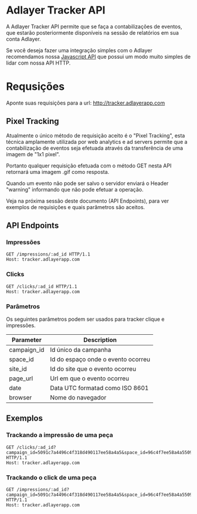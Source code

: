 # Adlayer Tracker API

A Adlayer Tracker API permite que se faça a contabilizações de eventos, que estarão posteriormente disponíveis na sessão de relatórios em sua conta Adlayer.

Se você deseja fazer uma integração simples com o Adlayer recomendamos nossa [Javascript API](https://github.com/adlayer/javascript-api) que possui um modo muito simples de lidar com nossa API HTTP.

# Requsições

Aponte suas requisições para a url: http://tracker.adlayerapp.com

## Pixel Tracking
Atualmente o único método de requisição aceito é o "Pixel Tracking", esta técnica amplamente utilizada por web analytics e ad servers permite que a contabilização de eventos seja efetuada através da transferência de uma imagem de "1x1 pixel".

Portanto qualquer requisição efetuada com o método GET nesta API retornará uma imagem .gif como resposta.

Quando um evento não pode ser salvo o servidor enviará o Header "warning" informando que não pode efetuar a operação.

Veja na próxima sessão deste documento (API Endpoints), para ver exemplos de requisições e quais parâmetros são aceitos.


## API Endpoints

### Impressões
```http
GET /impressions/:ad_id HTTP/1.1
Host: tracker.adlayerapp.com
```

### Clicks
```http
GET /clicks/:ad_id HTTP/1.1
Host: tracker.adlayerapp.com
```

### Parâmetros

Os seguintes parâmetros podem ser usados para tracker clique e impressões.

| Parameter   | Description                        |
|-------------|------------------------------------|
| campaign_id | Id único da campanha               |
| space_id    | Id do espaço onde o evento ocorreu |
| site_id     | Id do site que o evento ocorreu    |
| page_url    | Url em que o evento ocorreu        |
| date        | Data UTC formatad como ISO 8601    |
| browser     | Nome do navegador                  |

## Exemplos

### Trackando a impressão de uma peça

```http
GET /clicks/:ad_id?campaign_id=5091c7a4496c4f318d490117ee58a4a5&space_id=96c4f7ee58a4a55091c7a44318d49011 HTTP/1.1
Host: tracker.adlayerapp.com
```

### Trackando o click de uma peça

```http
GET /impressions/:ad_id?campaign_id=5091c7a4496c4f318d490117ee58a4a5&space_id=96c4f7ee58a4a55091c7a44318d49011 HTTP/1.1
Host: tracker.adlayerapp.com
```